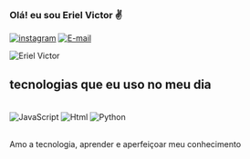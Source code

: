 ### Olá! eu sou Eriel Victor ✌
[![instagram](https://img.shields.io/badge/Instagram-E4405F?style=for-the-badge&logo=instagram&logoColor=white)](https//instagram.com/eriel._.victor)
[![E-mail](https://img.shields.io/badge/Gmail-D14836?style=for-the-badge&logo=gmail&logoColor=white)](erielvictor0@gmail.com)

![Eriel Victor](https://github-readme-stats.vercel.app/api?username=ErielVictor&show_icons=true&theme=transparent)

## tecnologias que eu uso no meu dia

<div style="display: inline_block"><br/>
   <img align="center" alt="JavaScript" src="https://img.shields.io/badge/JavaScript-323330?style=for-the-badge&logo=javascript&logoColor=F7DF1E"/> 
   <img align="center" alt="Html" src="https://img.shields.io/badge/HTML5-239120?style=for-the-badge&logo=html5&logoColor=white"/> 
   <img align="center" alt="Python" src= https://img.shields.io/badge/Python-14354C?style=for-the-badge&logo=python&logoColor=white/>
</div><br/>

Amo a tecnologia, aprender e aperfeiçoar meu conhecimento
